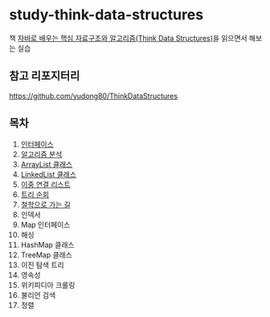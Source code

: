 # study-think-data-structures
책 [자바로 배우는 핵심 자료구조와 알고리즘(Think Data Structures)](https://ridibooks.com/v2/Detail?id=443000601)을 읽으면서 해보는 실습

## 참고 리포지터리
https://github.com/yudong80/ThinkDataStructures

## 목차
1. [인터페이스](docs/01-interface.md)
2. [알고리즘 분석](docs/02-analysis.md)
3. [ArrayList 클래스](docs/03-array_list.md)
4. [LinkedList 클래스](docs/04-linked_list.md)
5. [이중 연결 리스트](docs/05-doubly-linked-list.md)
6. [트리 순회](docs/06-tree-traversal.md)
7. [철학으로 가는 길](docs/07-getting-to-philosophy.md)
8. 인덱서
9. Map 인터페이스
10. 해싱
11. HashMap 클래스
12. TreeMap 클래스
13. 이진 탐색 트리
14. 영속성
15. 위키피디아 크롤링
16. 불리언 검색
17. 정렬